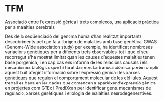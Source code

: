 # TFM
Associació entre l’expressió gènica i trets complexos, una aplicació pràctica per a malalties cerebrals

Des de la seqüenciació del genoma humà s’han realitzat importants descobriments pel que fa a l’origen de malalties amb base genètica. GWAS (Genome-Wide association study) per exemple, ha identificat nombroses variacions genètiques per a diferents trets observables, tot i que el seu recorregut s’ha mostrat limitat quan les causes d’aquestes malalties tenen base poligènica, i en cap cas ens informa de les relacions causals i els mecanismes biològics que hi ha al darrere.
La transcriptòmica pretén omplir aquest buit afegint informació sobre l’expressió gènica i les xarxes genètiques que regulen el comportament molecular de les cèl·lules. Aquest treball es basa en les dades que comencen a aparèixer d’expressió gènica en projectes com GTEx i PrediXcan per identificar gens, mecanismes de regulació, xarxes genètiques i etiologia de malalties neurodegeneratives. 
